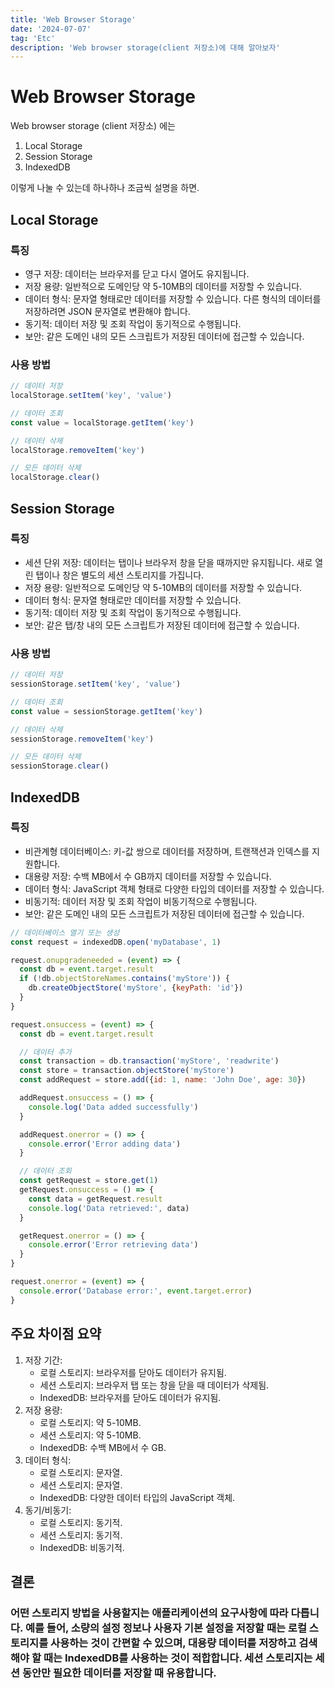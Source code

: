```yaml
---
title: 'Web Browser Storage'
date: '2024-07-07'
tag: 'Etc'
description: 'Web browser storage(client 저장소)에 대해 알아보자'
---
```


# Web Browser Storage

Web browser storage (client 저장소) 에는

1. Local Storage
2. Session Storage
3. IndexedDB

이렇게 나눌 수 있는데 하나하나 조금씩 설명을 하면.

## Local Storage

### 특징

- 영구 저장: 데이터는 브라우저를 닫고 다시 열어도 유지됩니다.
- 저장 용량: 일반적으로 도메인당 약 5-10MB의 데이터를 저장할 수 있습니다.
- 데이터 형식: 문자열 형태로만 데이터를 저장할 수 있습니다. 다른 형식의 데이터를 저장하려면 JSON 문자열로 변환해야 합니다.
- 동기적: 데이터 저장 및 조회 작업이 동기적으로 수행됩니다.
- 보안: 같은 도메인 내의 모든 스크립트가 저장된 데이터에 접근할 수 있습니다.

### 사용 방법

```js
// 데이터 저장
localStorage.setItem('key', 'value')

// 데이터 조회
const value = localStorage.getItem('key')

// 데이터 삭제
localStorage.removeItem('key')

// 모든 데이터 삭제
localStorage.clear()
```

## Session Storage

### 특징

- 세션 단위 저장: 데이터는 탭이나 브라우저 창을 닫을 때까지만 유지됩니다. 새로 열린 탭이나 창은 별도의 세션 스토리지를 가집니다.
- 저장 용량: 일반적으로 도메인당 약 5-10MB의 데이터를 저장할 수 있습니다.
- 데이터 형식: 문자열 형태로만 데이터를 저장할 수 있습니다.
- 동기적: 데이터 저장 및 조회 작업이 동기적으로 수행됩니다.
- 보안: 같은 탭/창 내의 모든 스크립트가 저장된 데이터에 접근할 수 있습니다.

### 사용 방법

```js
// 데이터 저장
sessionStorage.setItem('key', 'value')

// 데이터 조회
const value = sessionStorage.getItem('key')

// 데이터 삭제
sessionStorage.removeItem('key')

// 모든 데이터 삭제
sessionStorage.clear()
```

## IndexedDB

### 특징

- 비관계형 데이터베이스: 키-값 쌍으로 데이터를 저장하며, 트랜잭션과 인덱스를 지원합니다.
- 대용량 저장: 수백 MB에서 수 GB까지 데이터를 저장할 수 있습니다.
- 데이터 형식: JavaScript 객체 형태로 다양한 타입의 데이터를 저장할 수 있습니다.
- 비동기적: 데이터 저장 및 조회 작업이 비동기적으로 수행됩니다.
- 보안: 같은 도메인 내의 모든 스크립트가 저장된 데이터에 접근할 수 있습니다.

```js
// 데이터베이스 열기 또는 생성
const request = indexedDB.open('myDatabase', 1)

request.onupgradeneeded = (event) => {
  const db = event.target.result
  if (!db.objectStoreNames.contains('myStore')) {
    db.createObjectStore('myStore', {keyPath: 'id'})
  }
}

request.onsuccess = (event) => {
  const db = event.target.result

  // 데이터 추가
  const transaction = db.transaction('myStore', 'readwrite')
  const store = transaction.objectStore('myStore')
  const addRequest = store.add({id: 1, name: 'John Doe', age: 30})

  addRequest.onsuccess = () => {
    console.log('Data added successfully')
  }

  addRequest.onerror = () => {
    console.error('Error adding data')
  }

  // 데이터 조회
  const getRequest = store.get(1)
  getRequest.onsuccess = () => {
    const data = getRequest.result
    console.log('Data retrieved:', data)
  }

  getRequest.onerror = () => {
    console.error('Error retrieving data')
  }
}

request.onerror = (event) => {
  console.error('Database error:', event.target.error)
}
```

## 주요 차이점 요약

1. 저장 기간:
   - 로컬 스토리지: 브라우저를 닫아도 데이터가 유지됨.
   - 세션 스토리지: 브라우저 탭 또는 창을 닫을 때 데이터가 삭제됨.
   - IndexedDB: 브라우저를 닫아도 데이터가 유지됨.
2. 저장 용량:
   - 로컬 스토리지: 약 5-10MB.
   - 세션 스토리지: 약 5-10MB.
   - IndexedDB: 수백 MB에서 수 GB.
3. 데이터 형식:
   - 로컬 스토리지: 문자열.
   - 세션 스토리지: 문자열.
   - IndexedDB: 다양한 데이터 타입의 JavaScript 객체.
4. 동기/비동기:
   - 로컬 스토리지: 동기적.
   - 세션 스토리지: 동기적.
   - IndexedDB: 비동기적.

## 결론

### 어떤 스토리지 방법을 사용할지는 애플리케이션의 요구사항에 따라 다릅니다. 예를 들어, 소량의 설정 정보나 사용자 기본 설정을 저장할 때는 로컬 스토리지를 사용하는 것이 간편할 수 있으며, 대용량 데이터를 저장하고 검색해야 할 때는 IndexedDB를 사용하는 것이 적합합니다. 세션 스토리지는 세션 동안만 필요한 데이터를 저장할 때 유용합니다.
